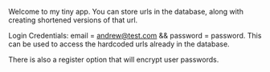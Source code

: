 Welcome to my tiny app. You can store urls in the database, along with creating shortened versions of that url.

Login Credentials: email = andrew@test.com && password = password. This can be used to access the hardcoded urls already in the database.

There is also a register option that will encrypt user passwords.
